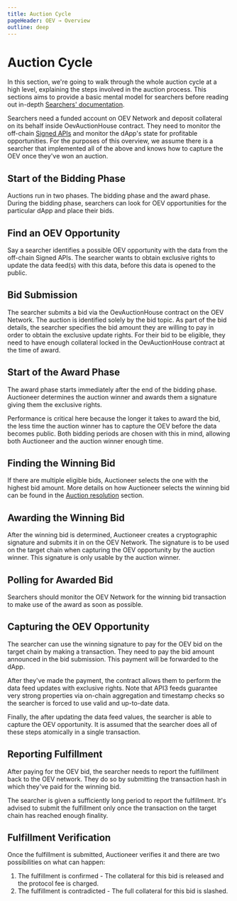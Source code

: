 ```yaml
---
title: Auction Cycle
pageHeader: OEV → Overview
outline: deep
---
```


<PageHeader/>

# Auction Cycle

In this section, we're going to walk through the whole auction cycle at a high
level, explaining the steps involved in the auction process. This sections aims
to provide a basic mental model for searchers before reading out in-depth
[Searchers' documentation](/oev/searchers/).

Searchers need a funded account on OEV Network and deposit collateral on its
behalf inside OevAuctionHouse contract. They need to monitor the off-chain
[Signed APIs](/oev/searchers/dapis#signed-apis) and monitor the dApp's state for
profitable opportunities. For the purposes of this overview, we assume there is
a searcher that implemented all of the above and knows how to capture the OEV
once they've won an auction.

## Start of the Bidding Phase

Auctions run in two phases. The bidding phase and the award phase. During the
bidding phase, searchers can look for OEV opportunities for the particular dApp
and place their bids.

## Find an OEV Opportunity

Say a searcher identifies a possible OEV opportunity with the data from the
off-chain Signed APIs. The searcher wants to obtain exclusive rights to update
the data feed(s) with this data, before this data is opened to the public.

## Bid Submission

The searcher submits a bid via the OevAuctionHouse contract on the OEV Network.
The auction is identified solely by the bid topic. As part of the bid details,
the searcher specifies the bid amount they are willing to pay in order to obtain
the exclusive update rights. For their bid to be eligible, they need to have
enough collateral locked in the OevAuctionHouse contract at the time of award.

## Start of the Award Phase

The award phase starts immediately after the end of the bidding phase.
Auctioneer determines the auction winner and awards them a signature giving them
the exclusive rights.

Performance is critical here because the longer it takes to award the bid, the
less time the auction winner has to capture the OEV before the data becomes
public. Both bidding periods are chosen with this in mind, allowing both
Auctioneer and the auction winner enough time.

## Finding the Winning Bid

If there are multiple eligible bids, Auctioneer selects the one with the highest
bid amount. More details on how Auctioneer selects the winning bid can be found
in the [Auction resolution](/oev/overview/oev-auctioneer.md#auction-resolution)
section.

## Awarding the Winning Bid

After the winning bid is determined, Auctioneer creates a cryptographic
signature and submits it in on the OEV Network. The signature is to be used on
the target chain when capturing the OEV opportunity by the auction winner. This
signature is only usable by the auction winner.

## Polling for Awarded Bid

Searchers should monitor the OEV Network for the winning bid transaction to make
use of the award as soon as possible.

## Capturing the OEV Opportunity

The searcher can use the winning signature to pay for the OEV bid on the target
chain by making a transaction. They need to pay the bid amount announced in the
bid submission. This payment will be forwarded to the dApp.

After they've made the payment, the contract allows them to perform the data
feed updates with exclusive rights. Note that API3 feeds guarantee very strong
properties via on-chain aggregation and timestamp checks so the searcher is
forced to use valid and up-to-date data.

Finally, the after updating the data feed values, the searcher is able to
capture the OEV opportunity. It is assumed that the searcher does all of these
steps atomically in a single transaction.

## Reporting Fulfillment

After paying for the OEV bid, the searcher needs to report the fulfillment back
to the OEV network. They do so by submitting the transaction hash in which
they've paid for the winning bid.

The searcher is given a sufficiently long period to report the fulfillment. It's
advised to submit the fulfillment only once the transaction on the target chain
has reached enough finality.

## Fulfillment Verification

Once the fulfillment is submitted, Auctioneer verifies it and there are two
possibilities on what can happen:

1. The fulfillment is confirmed - The collateral for this bid is released and
   the protocol fee is charged.
2. The fulfillment is contradicted - The full collateral for this bid is
   slashed.
